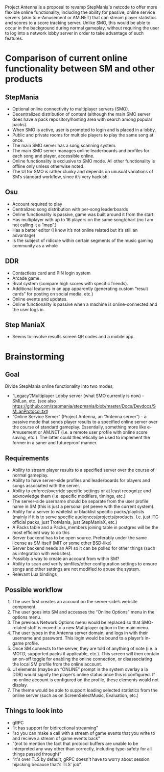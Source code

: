Project Antenna is a proposal to revamp StepMania's netcode to offer more flexible online functionality, including the ability for passive, online service servers (akin to e-Amusement or AM.NET) that can stream player statistics and scores to a score tracking server. Unlike SMO, this would be able to occur in the background during normal gameplay, without requiring the user to log into a network lobby server in order to take advantage of such features.

# Comparison of current online functionality between SM and other products

## StepMania
 * Optional online connectivity to multiplayer servers (SMO).
 * Decentralized distribution of content (although the main SMO server does have a pack repository/hosting area with search among popular packs).
 * When SMO is active, user is prompted to login and is placed in a lobby.
 * Public and private rooms for multiple players to play the same song at once.
 * The main SMO server has a song scanning system.
 * The main SMO server manages online leaderboards and profiles for each song and player, accessible online.
 * Online functionality is exclusive to SMO mode. All other functionality is offline only unless otherwise noted.
 * The UI for SMO is rather clunky and depends on unusual variations of SM’s standard workflow, since it’s very hackish.

## Osu
 * Account required to play
 * Centralized song distribution with per-song leaderboards
 * Online functionality is passive, game was built around it from the start.
 * Has multiplayer with up to 16 players on the same song/chart (no I am not calling it a “map”.)
 * Has a better editor (I know it’s not online related but it’s still an advantage)
 * Is the subject of ridicule within certain segments of the music gaming community as a whole

## DDR 
 * Contactless card and PIN login system
 * Arcade game.
 * Rival system (compare high scores with specific friends).
 * Additional features in an app apparently (generating custom “result cards” for posting on social media, etc.)
 * Online events and updates.
 * Online functionality is passive when a machine is online-connected and the user logs in.

## Step ManiaX
 * Seems to involve results screen QR codes and a mobile app.

# Brainstorming
## Goal
Divide StepMania online functionality into two modes;
 * “Legacy”/Multiplayer Lobby server (what SMO currently is now) - SMLan, etc. (see also https://github.com/stepmania/stepmania/blob/master/Docs/Devdocs/SMLanProtocol.txt)
 * “Online Service Server” (Project Antenna, an “Antenna server”) - a passive mode that sends player results to a specified online server over the course of standard gameplay. Essentially, something more like e-Amusement or AM.NET (i.e. a remote user profile with online score saving, etc.). The latter could theoretically be used to implement the former in a saner and futureproof manner.

## Requirements
 * Ability to stream player results to a specified server over the course of normal gameplay.
 * Ability to have server-side profiles and leaderboards for players and songs associated with the server.
 * Ability to enforce/override specific settings or at least recognize and acknowledge them (i.e. specific modifiers, timings, etc.)
 * The server-side username should be separate from the user profile name in SM (this is just a personal pet peeve with the current system).
 * Ability for a server to whitelist or blacklist specific packs/playlists (mainly if it is to serve specific audiences/projects/products. I.e. just ITG official packs, just TrotMania, just StepManiaX, etc.)
 * A Packs table and a Packs_members joining table in postgres will be the most efficient way to do this
 * Server backend has to be open source. Preferably under the same license as SM itself (MIT or some other BSD-like)
 * Server backend needs an API so it can be polled for other things (such as integration with websites).
 * Possibly a way to create an account from within SM?
 * Ability to scan and verify simfiles/other configuration settings to ensure songs and other settings are not modified to abuse the system.
 * Relevant Lua bindings

## Possible workflow
1. The user first creates an account on the server-side’s website component.
2. The user goes into SM and accesses the “Online Options” menu in the options menu.
3. The previous Network Options menu would be replaced so that SMO-related stuff is moved to a new Multiplayer option in the main menu.
4. The user types in the Antenna server domain, and logs in with their username and password. This login would be bound to a player’s in-game profile.
5. Once SM connects to the server, they are told of anything of note (i.e. a MOTD, supported packs if applicable, etc.). This screen will then contain an on-off toggle for enabling the online connection, or disassociating the local SM profile from the online account.
6. UI elements (maybe an “ONLINE” prompt in the system overlay a la DDR) would signify the player’s online status once this is configured. If no online account is configured on the profile, these elements would not display.
7. The theme would be able to support loading selected statistics from the online server (such as on ScreenSelectMusic, Evaluation, etc.)

## Things to look into
* gRPC
 * “it has support for bidirectional streaming”
 * “so you can make a call with a stream of game events that you write to and recieve a stream of game events back”
 * “(not to mention the fact that protocol buffers are unable to be interpreted any way other than correctly, including type-safety for all things passed through)”
 * “it's over TLS by default, gRPC doesn't have to worry about session hijacking because that's TLS' job”